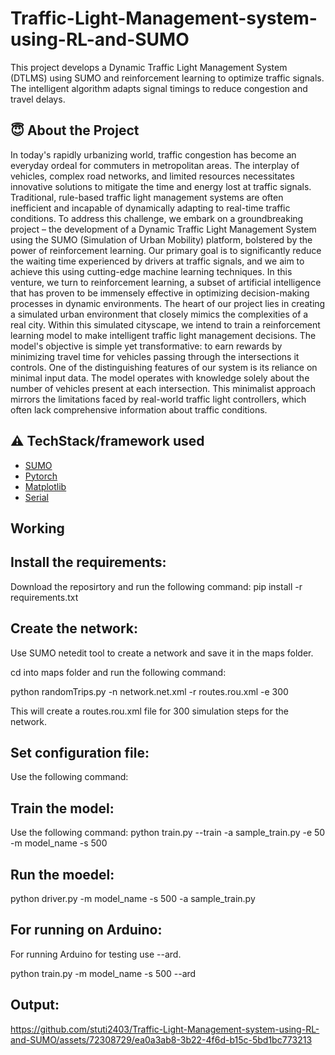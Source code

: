 # Traffic-Light-Management-system-using-RL-and-SUMO
This project develops a Dynamic Traffic Light Management System (DTLMS) using SUMO and reinforcement learning to optimize traffic signals. The intelligent algorithm adapts signal timings to reduce congestion and travel delays.


## :innocent: About the Project
In today's rapidly urbanizing world, traffic congestion has become an everyday ordeal for commuters in metropolitan areas. The interplay of vehicles, complex road networks, and limited resources necessitates innovative solutions to mitigate the time and energy lost at traffic signals. Traditional, rule-based traffic light management systems are often inefficient and incapable of dynamically adapting to real-time traffic conditions. To address this challenge, we embark on a groundbreaking project – the development of a Dynamic Traffic Light Management System using the SUMO (Simulation of Urban Mobility) platform, bolstered by the power of reinforcement learning. Our primary goal is to significantly reduce the waiting time experienced by drivers at traffic signals, and we aim to achieve this using cutting-edge machine learning techniques. In this venture, we turn to reinforcement learning, a subset of artificial intelligence that has proven to be immensely effective in optimizing decision-making processes in dynamic environments. The heart of our project lies in creating a simulated urban environment that closely mimics the complexities of a real city. Within this simulated cityscape, we intend to train a reinforcement learning model to make intelligent traffic light management decisions. The model's objective is simple yet transformative: to earn rewards by minimizing travel time for vehicles passing through the intersections it controls. One of the distinguishing features of our system is its reliance on minimal input data. The model operates with knowledge solely about the number of vehicles present at each intersection. This minimalist approach mirrors the limitations faced by real-world traffic light controllers, which often lack comprehensive information about traffic conditions.



## :warning: TechStack/framework used

- [SUMO](https://sumo.dlr.de/docs/index.html)
- [Pytorch](https://pytorch.org/)
- [Matplotlib](https://matplotlib.org/)
- [Serial](https://www.arduino.cc/reference/en/language/functions/communication/serial/)


## Working
## Install the requirements:
Download the reposirtory and run the following command:
pip install -r requirements.txt

## Create the network:
Use SUMO netedit tool to create a network and save it in the maps folder.

cd into maps folder and run the following command:

python randomTrips.py -n network.net.xml -r routes.rou.xml -e 300

This will create a routes.rou.xml file for 300 simulation steps for the network.

## Set configuration file:
Use the following command:
<net-file value='maps/city1.net.xml'/> <route-files value='maps/city1.rou.xml'/> </input>

## Train the model:
Use the following command:
python train.py --train -a sample_train.py -e 50 -m model_name -s 500

## Run the moedel:
python driver.py -m model_name -s 500 -a sample_train.py

## For running on Arduino:
For running Arduino for testing use --ard.

python train.py -m model_name -s 500 --ard

## Output:


https://github.com/stuti2403/Traffic-Light-Management-system-using-RL-and-SUMO/assets/72308729/ea0a3ab8-3b22-4f6d-b15c-5bd1bc773213



